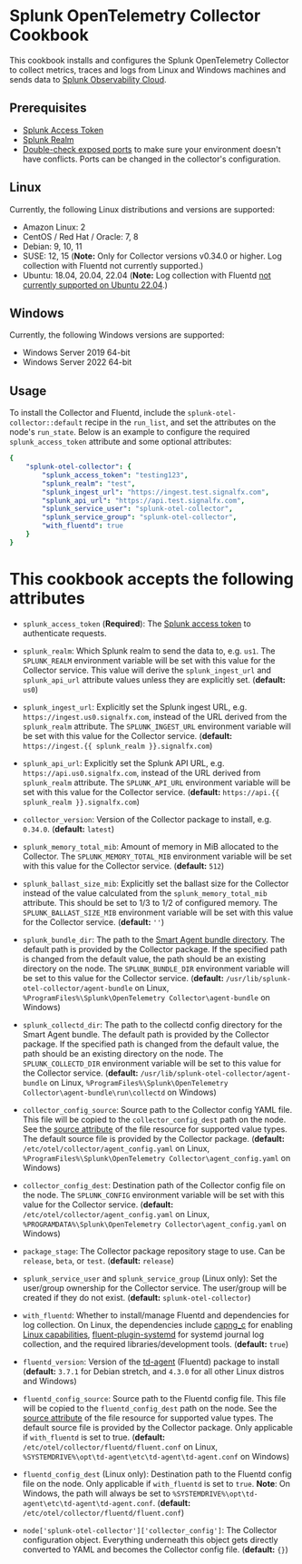 # Splunk OpenTelemetry Collector Cookbook

This cookbook installs and configures the Splunk OpenTelemetry Collector to
collect metrics, traces and logs from Linux and Windows machines and sends
data to [Splunk Observability Cloud](
https://www.splunk.com/en_us/observability.html).

## Prerequisites

- [Splunk Access Token](https://docs.splunk.com/Observability/admin/authentication-tokens/org-tokens.html)
- [Splunk Realm](https://dev.splunk.com/observability/docs/realms_in_endpoints/)
- [Double-check exposed ports](https://github.com/signalfx/splunk-otel-collector/blob/main/docs/security.md#exposed-endpoints) 
  to make sure your environment doesn't have conflicts. Ports can be changed in the collector's configuration.

## Linux

Currently, the following Linux distributions and versions are supported:

- Amazon Linux: 2
- CentOS / Red Hat / Oracle: 7, 8
- Debian: 9, 10, 11
- SUSE: 12, 15 (**Note:** Only for Collector versions v0.34.0 or higher. Log collection with Fluentd not currently supported.)
- Ubuntu: 18.04, 20.04, 22.04 (**Note:** Log collection with Fluentd [not currently supported on Ubuntu 22.04](https://www.fluentd.org/blog/td-agent-v4.3.1-has-been-released).)

## Windows

Currently, the following Windows versions are supported:

- Windows Server 2019 64-bit
- Windows Server 2022 64-bit

## Usage

To install the Collector and Fluentd, include the
`splunk-otel-collector::default` recipe in the `run_list`, and set the
attributes on the node's `run_state`. Below is an example to configure the
required `splunk_access_token` attribute and some optional attributes:
```yaml 
{
    "splunk-otel-collector": {
        "splunk_access_token": "testing123",
        "splunk_realm": "test",
        "splunk_ingest_url": "https://ingest.test.signalfx.com",
        "splunk_api_url": "https://api.test.signalfx.com",
        "splunk_service_user": "splunk-otel-collector",
        "splunk_service_group": "splunk-otel-collector",
        "with_fluentd": true
    }
}
```

# This cookbook accepts the following attributes

- `splunk_access_token` (**Required**): The [Splunk access token](
  https://docs.splunk.com/Observability/admin/authentication-tokens/org-tokens.html)
  to authenticate requests.

- `splunk_realm`: Which Splunk realm to send the data to, e.g. `us1`. The
  `SPLUNK_REALM` environment variable will be set with this value for the
  Collector service. This value will derive the `splunk_ingest_url` and
  `splunk_api_url` attribute values unless they are explicitly set.
  (**default:** `us0`)

- `splunk_ingest_url`: Explicitly set the Splunk ingest URL, e.g.
  `https://ingest.us0.signalfx.com`, instead of the URL derived from the
  `splunk_realm` attribute. The `SPLUNK_INGEST_URL` environment variable will
  be set with this value for the Collector service. (**default:**
  `https://ingest.{{ splunk_realm }}.signalfx.com`)

- `splunk_api_url`: Explicitly set the Splunk API URL, e.g.
  `https://api.us0.signalfx.com`, instead of the URL derived from `splunk_realm`
  attribute. The `SPLUNK_API_URL` environment variable will be set with this
  value for the Collector service. (**default:**
  `https://api.{{ splunk_realm }}.signalfx.com`)

- `collector_version`: Version of the Collector package to install, e.g.
  `0.34.0`. (**default:** `latest`)

- `splunk_memory_total_mib`: Amount of memory in MiB allocated to the
  Collector. The `SPLUNK_MEMORY_TOTAL_MIB` environment variable will be set
  with this value for the Collector service. (**default:** `512`)

- `splunk_ballast_size_mib`: Explicitly set the ballast size for the Collector
  instead of the value calculated from the `splunk_memory_total_mib` attribute.
  This should be set to 1/3 to 1/2 of configured memory. The
  `SPLUNK_BALLAST_SIZE_MIB` environment variable will be set with this value
  for the Collector service. (**default:** `''`)

- `splunk_bundle_dir`: The path to the [Smart Agent bundle directory](
  https://github.com/signalfx/splunk-otel-collector/blob/main/internal/extension/smartagentextension/README.md).
  The default path is provided by the Collector package. If the specified path
  is changed from the default value, the path should be an existing directory
  on the node. The `SPLUNK_BUNDLE_DIR` environment variable will be set to
  this value for the Collector service. (**default:**
  `/usr/lib/splunk-otel-collector/agent-bundle` on Linux,
  `%ProgramFiles%\Splunk\OpenTelemetry Collector\agent-bundle` on Windows)

- `splunk_collectd_dir`: The path to the collectd config directory for the
  Smart Agent bundle. The default path is provided by the Collector package.
  If the specified path is changed from the default value, the path should be
  an existing directory on the node. The `SPLUNK_COLLECTD_DIR` environment
  variable will be set to this value for the Collector service.
  (**default:** `/usr/lib/splunk-otel-collector/agent-bundle` on Linux,
  `%ProgramFiles%\Splunk\OpenTelemetry Collector\agent-bundle\run\collectd`
  on Windows)

- `collector_config_source`: Source path to the Collector config YAML file.
  This file will be copied to the `collector_config_dest` path on the node. See
  the [source attribute](https://docs.chef.io/resources/remote_file/) of the
  file resource for supported value types. The default source file is provided
  by the Collector package. (**default:**
  `/etc/otel/collector/agent_config.yaml` on Linux,
  `%ProgramFiles%\Splunk\OpenTelemetry Collector\agent_config.yaml` on Windows)

- `collector_config_dest`: Destination path of the Collector config file on the
  node. The `SPLUNK_CONFIG` environment variable will be set with this value
  for the Collector service. (**default:**
  `/etc/otel/collector/agent_config.yaml` on Linux,
  `%PROGRAMDATA%\Splunk\OpenTelemetry Collector\agent_config.yaml` on Windows)

- `package_stage`: The Collector package repository stage to use.  Can be
  `release`, `beta`, or `test`. (**default:** `release`)

- `splunk_service_user` and `splunk_service_group` (Linux only): Set the
  user/group ownership for the Collector service. The user/group will be
  created if they do not exist. (**default:** `splunk-otel-collector`)

- `with_fluentd`: Whether to install/manage Fluentd and dependencies for log
  collection. On Linux, the dependencies include [capng_c](
  https://github.com/fluent-plugins-nursery/capng_c) for enabling
  [Linux capabilities](https://docs.fluentd.org/deployment/linux-capability),
  [fluent-plugin-systemd](
  https://github.com/fluent-plugin-systemd/fluent-plugin-systemd) for systemd
  journal log collection, and the required libraries/development tools.
  (**default:** `true`)

- `fluentd_version`: Version of the [td-agent](
  https://www.fluentd.org/download) (Fluentd) package to install (**default:**
  `3.7.1` for Debian stretch, and `4.3.0` for all other Linux distros and
  Windows)

- `fluentd_config_source`: Source path to the Fluentd config file. This file
  will be copied to the `fluentd_config_dest` path on the node. See the
  [source attribute](https://docs.chef.io/resources/remote_file/) of the file
  resource for supported value types. The default source file is provided by
  the Collector package. Only applicable if `with_fluentd` is set to true.
  (**default:** `/etc/otel/collector/fluentd/fluent.conf` on Linux, 
  `%SYSTEMDRIVE%\opt\td-agent\etc\td-agent\td-agent.conf` on Windows)

- `fluentd_config_dest` (Linux only): Destination path to the Fluentd config
  file on the node. Only applicable if `with_fluentd` is set to `true`.
  **Note**: On Windows, the path will always be set to
  `%SYSTEMDRIVE%\opt\td-agent\etc\td-agent\td-agent.conf`. (**default:**
  `/etc/otel/collector/fluentd/fluent.conf`)

- `node['splunk-otel-collector']['collector_config']`: The Collector
  configuration object. Everything underneath this object gets directly
  converted to YAML and becomes the Collector config file. (**default:** `{}`)
